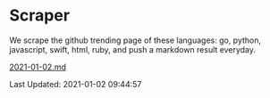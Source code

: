 # Scraper

We scrape the github trending page of these languages: go, python, javascript, swift, html, ruby, and push a markdown result everyday.

[2021-01-02.md](https://github.com/henson/Scraper/blob/master/2021-01-02.md)

Last Updated: 2021-01-02 09:44:57